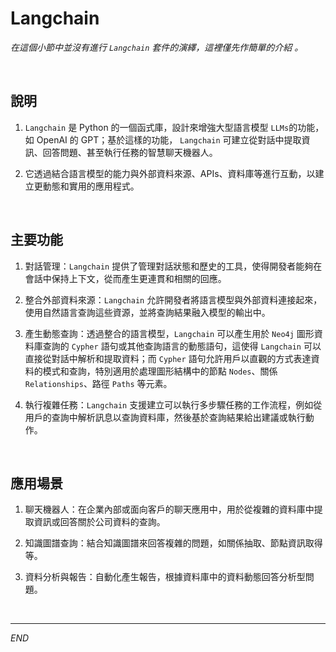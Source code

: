 # Langchain

_在這個小節中並沒有進行 `Langchain` 套件的演繹，這裡僅先作簡單的介紹 。_

<br>

## 說明

1. `Langchain` 是 Python 的一個函式庫，設計來增強大型語言模型 `LLMs`的功能，如 OpenAI 的 GPT；基於這樣的功能， `Langchain` 可建立從對話中提取資訊、回答問題、甚至執行任務的智慧聊天機器人。

2. 它透過結合語言模型的能力與外部資料來源、APIs、資料庫等進行互動，以建立更動態和實用的應用程式。

<br>

## 主要功能

1. 對話管理：`Langchain` 提供了管理對話狀態和歷史的工具，使得開發者能夠在會話中保持上下文，從而產生更連貫和相關的回應。

2. 整合外部資料來源：`Langchain` 允許開發者將語言模型與外部資料連接起來，使用自然語言查詢這些資源，並將查詢結果融入模型的輸出中。

3. 產生動態查詢：透過整合的語言模型，`Langchain` 可以產生用於 `Neo4j` 圖形資料庫查詢的 `Cypher` 語句或其他查詢語言的動態語句，這使得 `Langchain` 可以直接從對話中解析和提取資料；而 `Cypher` 語句允許用戶以直觀的方式表達資料的模式和查詢，特別適用於處理圖形結構中的節點 `Nodes`、關係 `Relationships`、路徑 `Paths` 等元素。

4. 執行複雜任務：`Langchain` 支援建立可以執行多步驟任務的工作流程，例如從用戶的查詢中解析訊息以查詢資料庫，然後基於查詢結果給出建議或執行動作。

<br>

## 應用場景

1. 聊天機器人：在企業內部或面向客戶的聊天應用中，用於從複雜的資料庫中提取資訊或回答關於公司資料的查詢。

2. 知識圖譜查詢：結合知識圖譜來回答複雜的問題，如關係抽取、節點資訊取得等。

3. 資料分析與報告：自動化產生報告，根據資料庫中的資料動態回答分析型問題。

<br>

___

_END_